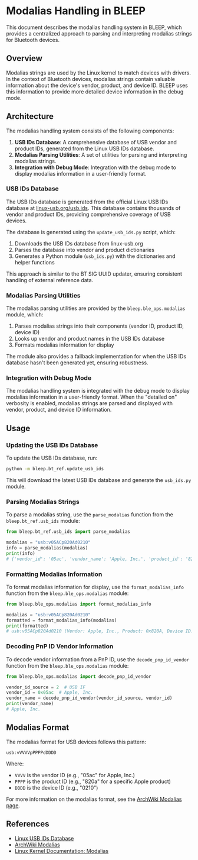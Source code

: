 # Modalias Handling in BLEEP

This document describes the modalias handling system in BLEEP, which provides a centralized approach to parsing and interpreting modalias strings for Bluetooth devices.

## Overview

Modalias strings are used by the Linux kernel to match devices with drivers. In the context of Bluetooth devices, modalias strings contain valuable information about the device's vendor, product, and device ID. BLEEP uses this information to provide more detailed device information in the debug mode.

## Architecture

The modalias handling system consists of the following components:

1. **USB IDs Database**: A comprehensive database of USB vendor and product IDs, generated from the Linux USB IDs database.
2. **Modalias Parsing Utilities**: A set of utilities for parsing and interpreting modalias strings.
3. **Integration with Debug Mode**: Integration with the debug mode to display modalias information in a user-friendly format.

### USB IDs Database

The USB IDs database is generated from the official Linux USB IDs database at [linux-usb.org/usb.ids](http://www.linux-usb.org/usb.ids). This database contains thousands of vendor and product IDs, providing comprehensive coverage of USB devices.

The database is generated using the `update_usb_ids.py` script, which:

1. Downloads the USB IDs database from linux-usb.org
2. Parses the database into vendor and product dictionaries
3. Generates a Python module (`usb_ids.py`) with the dictionaries and helper functions

This approach is similar to the BT SIG UUID updater, ensuring consistent handling of external reference data.

### Modalias Parsing Utilities

The modalias parsing utilities are provided by the `bleep.ble_ops.modalias` module, which:

1. Parses modalias strings into their components (vendor ID, product ID, device ID)
2. Looks up vendor and product names in the USB IDs database
3. Formats modalias information for display

The module also provides a fallback implementation for when the USB IDs database hasn't been generated yet, ensuring robustness.

### Integration with Debug Mode

The modalias handling system is integrated with the debug mode to display modalias information in a user-friendly format. When the "detailed on" verbosity is enabled, modalias strings are parsed and displayed with vendor, product, and device ID information.

## Usage

### Updating the USB IDs Database

To update the USB IDs database, run:

```bash
python -m bleep.bt_ref.update_usb_ids
```

This will download the latest USB IDs database and generate the `usb_ids.py` module.

### Parsing Modalias Strings

To parse a modalias string, use the `parse_modalias` function from the `bleep.bt_ref.usb_ids` module:

```python
from bleep.bt_ref.usb_ids import parse_modalias

modalias = "usb:v05ACp820Ad0210"
info = parse_modalias(modalias)
print(info)
# {'vendor_id': '05ac', 'vendor_name': 'Apple, Inc.', 'product_id': '820a', 'product_name': 'Bluetooth HID Keyboard', 'device_id': '0210'}
```

### Formatting Modalias Information

To format modalias information for display, use the `format_modalias_info` function from the `bleep.ble_ops.modalias` module:

```python
from bleep.ble_ops.modalias import format_modalias_info

modalias = "usb:v05ACp820Ad0210"
formatted = format_modalias_info(modalias)
print(formatted)
# usb:v05ACp820Ad0210 (Vendor: Apple, Inc., Product: 0x820A, Device ID: 0x0210)
```

### Decoding PnP ID Vendor Information

To decode vendor information from a PnP ID, use the `decode_pnp_id_vendor` function from the `bleep.ble_ops.modalias` module:

```python
from bleep.ble_ops.modalias import decode_pnp_id_vendor

vendor_id_source = 2  # USB IF
vendor_id = 0x05ac  # Apple, Inc.
vendor_name = decode_pnp_id_vendor(vendor_id_source, vendor_id)
print(vendor_name)
# Apple, Inc.
```

## Modalias Format

The modalias format for USB devices follows this pattern:

```
usb:vVVVVpPPPPdDDDD
```

Where:
- `VVVV` is the vendor ID (e.g., "05ac" for Apple, Inc.)
- `PPPP` is the product ID (e.g., "820a" for a specific Apple product)
- `DDDD` is the device ID (e.g., "0210")

For more information on the modalias format, see the [ArchWiki Modalias page](https://wiki.archlinux.org/title/Modalias).

## References

- [Linux USB IDs Database](http://www.linux-usb.org/usb.ids)
- [ArchWiki Modalias](https://wiki.archlinux.org/title/Modalias)
- [Linux Kernel Documentation: Modalias](https://www.kernel.org/doc/html/latest/core-api/device_drivers.html#modalias)
